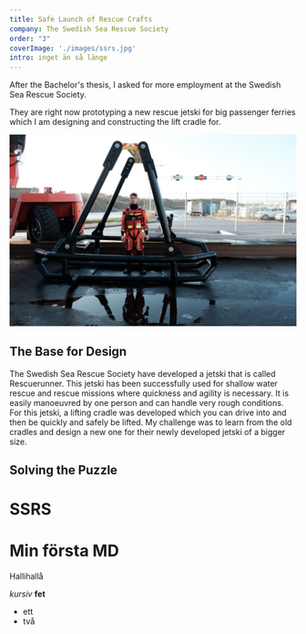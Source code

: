 ```yaml
---
title: Safe Launch of Rescue Crafts
company: The Swedish Sea Rescue Society
order: "3"
coverImage: './images/ssrs.jpg'
intro: inget än så länge
---
```


After the Bachelor's thesis, I asked for more employment at the Swedish Sea Rescue Society.

They are right now prototyping a new rescue jetski for big passenger ferries which I am designing and constructing the lift cradle for.


![SSRS](./images/ssrs.jpg)

## The Base for Design
The Swedish Sea Rescue Society have developed a jetski that is called Rescuerunner. This jetski has been successfully used for shallow water rescue and rescue missions where quickness and agility is necessary. It is easily manoeuvred by one person and can handle very rough conditions. For this jetski, a lifting cradle was developed which you can drive into and then be quickly and safely be lifted. My challenge was to learn from the old cradles and design a new one for their newly developed jetski of a bigger size.

## Solving the Puzzle




SSRS
===




# Min första MD

Hallihallå

*kursiv* **fet**

* ett
* två